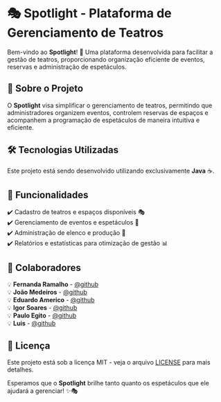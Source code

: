 # 🎭 Spotlight - Plataforma de Gerenciamento de Teatros

Bem-vindo ao **Spotlight**! 🌟 Uma plataforma desenvolvida para facilitar a gestão de teatros, proporcionando organização eficiente de eventos, reservas e administração de espetáculos.

## 🚀 Sobre o Projeto
O **Spotlight** visa simplificar o gerenciamento de teatros, permitindo que administradores organizem eventos, controlem reservas de espaços e acompanhem a programação de espetáculos de maneira intuitiva e eficiente.

## 🛠 Tecnologias Utilizadas
Este projeto está sendo desenvolvido utilizando exclusivamente **Java** ☕.

## 📌 Funcionalidades
✔️ Cadastro de teatros e espaços disponíveis 🎭  
✔️ Gerenciamento de eventos e espetáculos 📅    
✔️ Administração de elenco e produção 👥  
✔️ Relatórios e estatísticas para otimização de gestão 📊  

## 👥 Colaboradores
💡 **Fernanda Ramalho** - [@github](https://github.com/)  
💡 **João Medeiros** - [@github](https://github.com/)  
💡 **Eduardo Americo** - [@github](https://github.com/)  
💡 **Igor Soares** - [@github](https://github.com/)  
💡 **Paulo Egito** - [@github](https://github.com/)  
💡 **Luis** - [@github](https://github.com/)  

## 📜 Licença
Este projeto está sob a licença MIT - veja o arquivo [LICENSE](LICENSE) para mais detalhes.

Esperamos que o **Spotlight** brilhe tanto quanto os espetáculos que ele ajudará a gerenciar! ✨🎭

